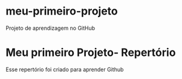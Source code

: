 # meu-primeiro-projeto
Projeto de aprendizagem no GitHub
# Meu primeiro Projeto- Repertório
Esse repertório foi criado para aprender Github
